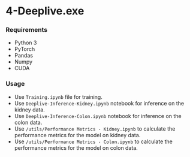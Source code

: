# 4-Deeplive.exe

### Requirements
- Python 3
- PyTorch
- Pandas
- Numpy
- CUDA

### Usage
- Use `Training.ipynb` file for training.
- Use `Deeplive-Inference-Kidney.ipynb` notebook for inference on the kidney data.
- Use `Deeplive-Inference-Colon.ipynb` notebook for inference on the colon data.
- Use `/utils/Performance Metrics - Kidney.ipynb` to calculate the performance metrics for the model on kidney data.
- Use `/utils/Performance Metrics - Colon.ipynb` to calculate the performance metrics for the model on colon data.
